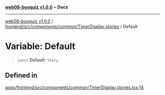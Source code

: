 [**web08-booquiz v1.0.0**](../../../../../../README.md) • **Docs**

***

[web08-booquiz v1.0.0](../../../../../../modules.md) / [frontend/src/components/common/TimerDisplay.stories](../README.md) / Default

# Variable: Default

> `const` **Default**: `Story`

## Defined in

[apps/frontend/src/components/common/TimerDisplay.stories.tsx:14](https://github.com/boostcampwm-2024/web08-BooQuiz/blob/7e828c98e22bdcb5cd4d46c7c476fd54ffa246ae/apps/frontend/src/components/common/TimerDisplay.stories.tsx#L14)
